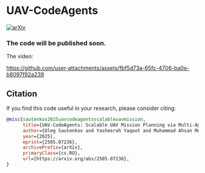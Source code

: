 # UAV-CodeAgents

[![arXiv](https://img.shields.io/badge/arXiv-2505.07236-b31b1b.svg)](https://arxiv.org/abs/2505.07236)

### The code will be published soon.

The video:

https://github.com/user-attachments/assets/fbf5d73a-65fc-4706-ba0e-b8097f92a239

## Citation

If you find this code useful in your research, please consider citing:

```bibtex
@misc{sautenkov2025uavcodeagentsscalableuavmission,
      title={UAV-CodeAgents: Scalable UAV Mission Planning via Multi-Agent ReAct and Vision-Language Reasoning}, 
      author={Oleg Sautenkov and Yasheerah Yaqoot and Muhammad Ahsan Mustafa and Faryal Batool and Jeffrin Sam and Artem Lykov and Chih-Yung Wen and Dzmitry Tsetserukou},
      year={2025},
      eprint={2505.07236},
      archivePrefix={arXiv},
      primaryClass={cs.RO},
      url={https://arxiv.org/abs/2505.07236}, 
}
```

